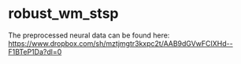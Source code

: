 # robust_wm_stsp
The preprocessed neural data can be found here: https://www.dropbox.com/sh/mztjmgtr3kxpc2t/AAB9dGVwFCIXHd--F1BTeP1Da?dl=0
